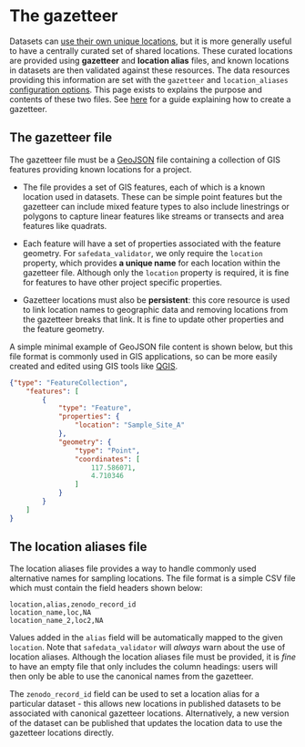 # The gazetteer

Datasets can [use their own unique
locations](../../data_providers/data_format/locations.md), but it is more generally
useful to have a centrally curated set of shared locations. These curated locations are
provided using **gazetteer** and **location alias** files, and known locations in
datasets are then validated against these resources. The data resources providing this
information are set with the `gazetteer` and `location_aliases` [configuration
options](configuration.md). This page exists to explains the purpose and contents of
these two files. See [here](gazetteer_creation.md) for a guide explaining how to create a
gazetteer.

## The gazetteer file

The gazetteer file must be a [GeoJSON](https://geojson.org/) file containing a
collection of GIS features providing known locations for a project.

* The file provides a set of GIS features, each of which is a known location used in
  datasets. These can be simple point features but the gazetteer can include mixed
  feature types to also include linestrings or polygons to capture linear features like
  streams or transects and area features like quadrats.

* Each feature will have a set of properties associated with the feature geometry.
  For `safedata_validator`, we only require the `location` property, which provides
  **a unique name** for each location within the gazetteer file. Although only the
  `location` property is required, it is fine for features to have other project
  specific properties.

* Gazetteer locations must also be **persistent**: this core resource is used to link
  location names to geographic data and removing locations from the gazetteer breaks
  that link. It is fine to update other properties and the feature geometry.

A simple minimal example of GeoJSON file content is shown below, but this file format is
commonly used in GIS applications, so can be more easily created and edited using GIS
tools like [QGIS](https://qgis.org).

```json
{"type": "FeatureCollection",
    "features": [
        {
            "type": "Feature",
            "properties": {
                "location": "Sample_Site_A"
            },
            "geometry": {
                "type": "Point",
                "coordinates": [
                    117.586071,
                    4.710346
                ]
            }
        }
    ]
}
```

## The location aliases file

The location aliases file provides a way to handle commonly used alternative names for
sampling locations. The file format is a simple CSV file which must contain the field
headers shown below:

```csv
location,alias,zenodo_record_id
location_name,loc,NA
location_name_2,loc2,NA
```

Values added in the `alias` field will be automatically mapped to the given `location`.
Note that `safedata_validator` will _always_ warn about the use of location aliases.
Although the location aliases file must be provided, it is _fine_ to have an empty file
that only includes the column headings: users will then only be able to use the
canonical names from the gazetteer.

The `zenodo_record_id` field can be used to set a location alias for a particular
dataset - this allows new locations in published datasets to be associated with
canonical gazetteer locations. Alternatively, a new version of the dataset can be
published that updates the location data to use the gazetteer locations directly.
